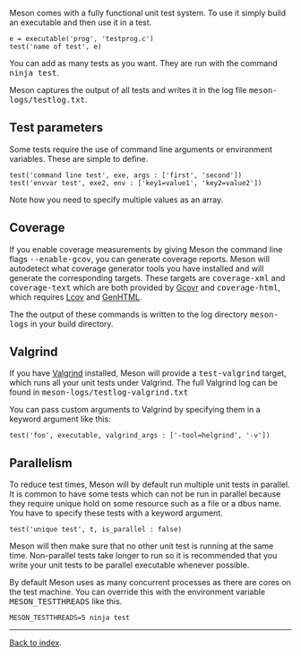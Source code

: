 Meson comes with a fully functional unit test system. To use it simply build an executable and then use it in a test.

    e = executable('prog', 'testprog.c')
    test('name of test', e)

You can add as many tests as you want. They are run with the command <tt>ninja test</tt>.

Meson captures the output of all tests and writes it in the log file <tt>meson-logs/testlog.txt</tt>.

Test parameters
--

Some tests require the use of command line arguments or environment variables. These are simple to define.

    test('command line test', exe, args : ['first', 'second'])
    test('envvar test', exe2, env : ['key1=value1', 'key2=value2'])

Note how you need to specify multiple values as an array.

Coverage
--

If you enable coverage measurements by giving Meson the command line flags <tt>--enable-gcov</tt>, you can generate coverage reports. Meson will autodetect what coverage generator tools you have installed and will generate the corresponding targets. These targets are <tt>coverage-xml</tt> and <tt>coverage-text</tt> which are both provided by [Gcovr](https://software.sandia.gov/trac/fast/wiki/gcovr) and <tt>coverage-html</tt>, which requires [Lcov](http://ltp.sourceforge.net/coverage/lcov.php) and [GenHTML](http://linux.die.net/man/1/genhtml).

The the output of these commands is written to the log directory <tt>meson-logs</tt> in your build directory.

Valgrind
--

If you have [Valgrind](http://valgrind.org/) installed, Meson will provide a <tt>test-valgrind</tt> target, which runs all your unit tests under Valgrind. The full Valgrind log can be found in <tt>meson-logs/testlog-valgrind.txt</tt>

You can pass custom arguments to Valgrind by specifying them in a keyword argument like this:

    test('foo', executable, valgrind_args : ['-tool=helgrind', '-v'])

Parallelism
--

To reduce test times, Meson will by default run multiple unit tests in parallel. It is common to have some tests which can not be run in parallel because they require unique hold on some resource such as a file or a dbus name. You have to specify these tests with a keyword argument.

    test('unique test', t, is_parallel : false)

Meson will then make sure that no other unit test is running at the same time. Non-parallel tests take longer to run so it is recommended that you write your unit tests to be parallel executable whenever possible.

By default Meson uses as many concurrent processes as there are cores on the test machine. You can override this with the environment variable <tt>MESON_TESTTHREADS</tt> like this.

    MESON_TESTTHREADS=5 ninja test

---

[Back to index](Manual).
